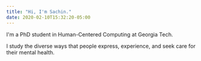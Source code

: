 ```yaml
---
title: "Hi, I'm Sachin."
date: 2020-02-10T15:32:20-05:00
---
```


I'm a PhD student in Human-Centered Computing at Georgia Tech.

I study the diverse ways that people express, experience, and seek care for their mental health. 